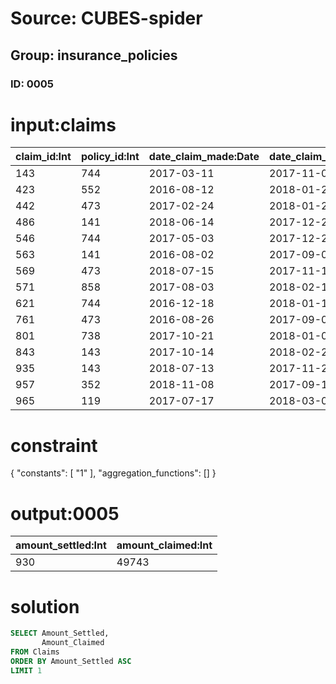 # Source: CUBES-spider
## Group: insurance_policies
### ID: 0005

# input:claims

| claim_id:Int | policy_id:Int | date_claim_made:Date | date_claim_settled:Date | amount_claimed:Int | amount_settled:Int |
|---|---|---|---|---|---|
| 143 | 744 | 2017-03-11 | 2017-11-03 | 43884 | 1085 |
| 423 | 552 | 2016-08-12 | 2018-01-27 | 79134 | 1724 |
| 442 | 473 | 2017-02-24 | 2018-01-21 | 70088 | 1189 |
| 486 | 141 | 2018-06-14 | 2017-12-20 | 69696 | 1638 |
| 546 | 744 | 2017-05-03 | 2017-12-22 | 46479 | 1091 |
| 563 | 141 | 2016-08-02 | 2017-09-04 | 41078 | 1570 |
| 569 | 473 | 2018-07-15 | 2017-11-19 | 49743 | 930 |
| 571 | 858 | 2017-08-03 | 2018-02-18 | 89632 | 1528 |
| 621 | 744 | 2016-12-18 | 2018-01-11 | 43708 | 1652 |
| 761 | 473 | 2016-08-26 | 2017-09-04 | 83703 | 1372 |
| 801 | 738 | 2017-10-21 | 2018-01-05 | 3326 | 1353 |
| 843 | 143 | 2017-10-14 | 2018-02-20 | 10209 | 1639 |
| 935 | 143 | 2018-07-13 | 2017-11-22 | 70674 | 1637 |
| 957 | 352 | 2018-11-08 | 2017-09-15 | 38280 | 1050 |
| 965 | 119 | 2017-07-17 | 2018-03-09 | 35824 | 1636 |

# constraint

{
  "constants": [
    "1"
  ],
  "aggregation_functions": []
}

# output:0005

| amount_settled:Int | amount_claimed:Int |
|---|---|
| 930 | 49743 |

# solution

```sql
SELECT Amount_Settled,
       Amount_Claimed
FROM Claims
ORDER BY Amount_Settled ASC
LIMIT 1
```
